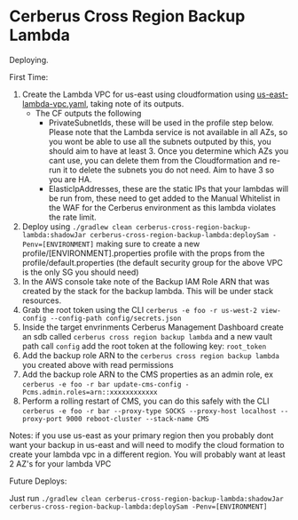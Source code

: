 # Cerberus Cross Region Backup Lambda

Deploying.

First Time: 
1. Create the Lambda VPC for us-east using cloudformation using [us-east-lambda-vpc.yaml](cerberus-lambda-vpc/us-east-lambda-vpc.yaml), taking note of its outputs.
    - The CF outputs the following
        - PrivateSubnetIds, these will be used in the profile step below. Please note that the Lambda service is not available in all AZs, so you wont be able to use all the subnets outputed by this, you should aim to have at least 3. Once you determine which AZs you cant use, you can delete them from the Cloudformation and re-run it to delete the subnets you do not need. Aim to have 3 so you are HA.
        - ElasticIpAddresses, these are the static IPs that your lambdas will be run from, these need to get added to the Manual Whitelist in the WAF for the Cerberus environment as this lambda violates the rate limit.
1. Deploy using `./gradlew clean cerberus-cross-region-backup-lambda:shadowJar cerberus-cross-region-backup-lambda:deploySam -Penv=[ENVIRONMENT]` making sure to create a new profile/[ENVIRONMENT].properties profile with the props from the profile/default.properties (the default security group for the above VPC is the only SG you should need)
1. In the AWS console take note of the Backup IAM Role ARN that was created by the stack for the backup lambda. This will be under stack resources.
1. Grab the root token using the CLI `cerberus -e foo -r us-west-2 view-config --config-path config/secrets.json`
1. Inside the target envrinments Cerberus Management Dashboard create an sdb called `cerberus cross region backup lambda` and a new vault path call `config` add the root token at the following key: `root_token`
1. Add the backup role ARN to the `cerberus cross region backup lambda` you created above with read permissions
1. Add the backup role ARN to the CMS properties as an admin role, ex `cerberus -e foo -r bar update-cms-config -Pcms.admin.roles=arn::xxxxxxxxxxxx`
1. Perform a rolling restart of CMS, you can do this safely with the CLI `cerberus -e foo -r bar --proxy-type SOCKS --proxy-host localhost --proxy-port 9000 reboot-cluster --stack-name CMS`

Notes: if you use us-east as your primary region then you probably dont want your backup in us-east and will need to modify the cloud formation to create your lambda vpc in a different region. You will probably want at least 2 AZ's for your lambda VPC

Future Deploys:

Just run `./gradlew clean cerberus-cross-region-backup-lambda:shadowJar cerberus-cross-region-backup-lambda:deploySam -Penv=[ENVIRONMENT]`
